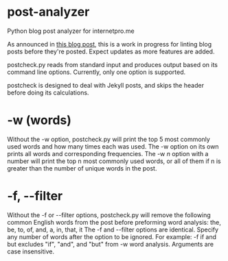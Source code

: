 # post-analyzer
Python blog post analyzer for internetpro.me

As announced in [this blog post](https://illegalpornography.me/programming/python/nonfiction/2016/06/01/post-checker-one.html), this is a work in progress for linting blog posts before they're posted. Expect updates as more features are added.

postcheck.py reads from standard input and produces output based on its command line options. Currently, only one option is supported.

postcheck is designed to deal with Jekyll posts, and skips the header before doing its calculations.

-w (words)
==========
Without the -w option, postcheck.py will print the top 5 most commonly used words and how many times each was used. 
The -w option on its own prints all words and corresponding frequencies. 
The -w _n_ option with a number will print the top n most commonly used words, or all of them if n is greater than the number of unique words in the post.

-f, --filter
============
Without the -f or --filter options, postcheck.py will remove the following common English words from the post before preforming word analysis:
the, be, to, of, and, a, in, that, it
The -f and --filter options are identical.
Specify any number of words after the option to be ignored. For example:
-f if and but
excludes "if", "and", and "but" from -w word analysis. Arguments are case insensitive. 

